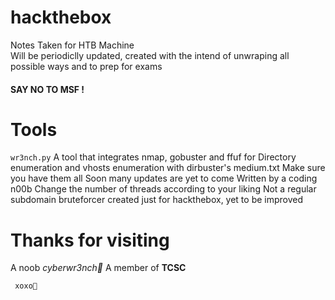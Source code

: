 # hackthebox
Notes Taken for HTB Machine<br />
Will be periodiclly updated, created with the intend of unwraping all possible ways and to prep for exams<br />
#### SAY NO TO MSF !

# Tools
```wr3nch.py```
      A tool that integrates nmap, gobuster and ffuf for Directory enumeration and vhosts enumeration with dirbuster's medium.txt
      Make sure you have them all
      Soon many updates are yet to come
      Written by a coding n00b
      Change the number of threads according to your liking
      Not a regular subdomain bruteforcer created just for hackthebox, yet to be improved
      
      
# Thanks for visiting
A noob _cyberwr3nch🔧_ 
A member of **TCSC** 

``` xoxo💙```

